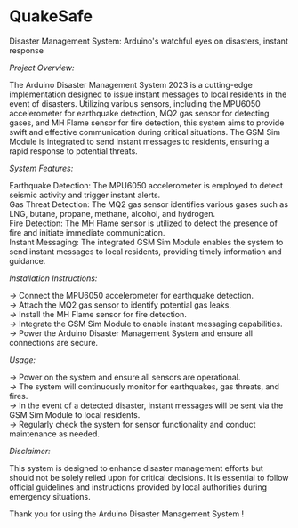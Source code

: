 # QuakeSafe
Disaster Management System: Arduino's watchful eyes on disasters, instant response

*Project Overview:*

The Arduino Disaster Management System 2023 is a cutting-edge implementation designed to issue instant messages to local residents in the event of disasters. Utilizing various sensors, including the MPU6050 accelerometer for earthquake detection, MQ2 gas sensor for detecting gases, and MH Flame sensor for fire detection, this system aims to provide swift and effective communication during critical situations. The GSM Sim Module is integrated to send instant messages to residents, ensuring a rapid response to potential threats.

*System Features:*

Earthquake Detection: The MPU6050 accelerometer is employed to detect seismic activity and trigger instant alerts.  
Gas Threat Detection: The MQ2 gas sensor identifies various gases such as LNG, butane, propane, methane, alcohol, and hydrogen.  
Fire Detection: The MH Flame sensor is utilized to detect the presence of fire and initiate immediate communication.  
Instant Messaging: The integrated GSM Sim Module enables the system to send instant messages to local residents, providing timely information and guidance.  

*Installation Instructions:*

*->* Connect the MPU6050 accelerometer for earthquake detection.  
*->* Attach the MQ2 gas sensor to identify potential gas leaks.  
*->* Install the MH Flame sensor for fire detection.  
*->* Integrate the GSM Sim Module to enable instant messaging capabilities.  
*->* Power the Arduino Disaster Management System and ensure all connections are secure.  


*Usage:*  
  
*->* Power on the system and ensure all sensors are operational.  
*->* The system will continuously monitor for earthquakes, gas threats, and fires.  
*->* In the event of a detected disaster, instant messages will be sent via the GSM Sim Module to local residents.  
*->* Regularly check the system for sensor functionality and conduct maintenance as needed.  



*Disclaimer:*  
  
This system is designed to enhance disaster management efforts but should not be solely relied upon for critical decisions. It is essential to follow official guidelines and instructions provided by local authorities during emergency situations.

Thank you for using the Arduino Disaster Management System !
